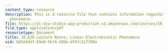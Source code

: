 ```yaml
---
content_type: resource
description: This is a resource file that contains information regarding linear electrokinetic
  phenomena.
file: https://ol-ocw-studio-app-production.s3.amazonaws.com/courses/10-626-electrochemical-energy-systems-spring-2014/b0524ddf69a99b7428bbdf67c117700a_MIT10_626S14_S11lec30.pdf
file_type: application/pdf
resourcetype: Document
title: 10.626 Lecture Notes, Linear Electrokinetic Phenomena
uid: b0524ddf-69a9-9b74-28bb-df67c117700a
---
```

